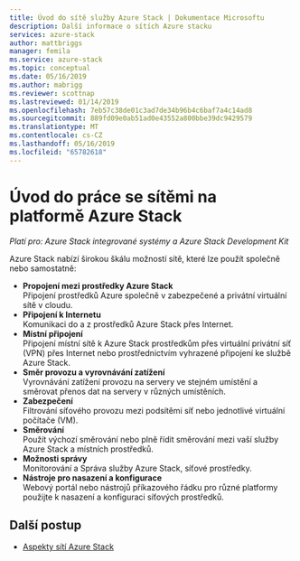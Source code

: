 ```yaml
---
title: Úvod do sítě služby Azure Stack | Dokumentace Microsoftu
description: Další informace o sítích Azure stacku
services: azure-stack
author: mattbriggs
manager: femila
ms.service: azure-stack
ms.topic: conceptual
ms.date: 05/16/2019
ms.author: mabrigg
ms.reviewer: scottnap
ms.lastreviewed: 01/14/2019
ms.openlocfilehash: 7eb57c38de01c3ad7de34b96b4c6baf7a4c14ad8
ms.sourcegitcommit: 889fd09e0ab51ad0e43552a800bbe39dc9429579
ms.translationtype: MT
ms.contentlocale: cs-CZ
ms.lasthandoff: 05/16/2019
ms.locfileid: "65782618"
---
```

# <a name="introduction-to-azure-stack-networking"></a>Úvod do práce se sítěmi na platformě Azure Stack

*Platí pro: Azure Stack integrované systémy a Azure Stack Development Kit*

Azure Stack nabízí širokou škálu možností sítě, které lze použít společně nebo samostatně:

- **Propojení mezi prostředky Azure Stack**  
    Připojení prostředků Azure společně v zabezpečené a privátní virtuální sítě v cloudu.
- **Připojení k Internetu**  
    Komunikaci do a z prostředků Azure Stack přes Internet.
- **Místní připojení**  
    Připojení místní sítě k Azure Stack prostředkům přes virtuální privátní síť (VPN) přes Internet nebo prostřednictvím vyhrazené připojení ke službě Azure Stack.
- **Směr provozu a vyrovnávání zatížení**  
    Vyrovnávání zatížení provozu na servery ve stejném umístění a směrovat přenos dat na servery v různých umístěních.
- **Zabezpečení**  
    Filtrování síťového provozu mezi podsítěmi síť nebo jednotlivé virtuální počítače (VM).
- **Směrování**  
    Použít výchozí směrování nebo plně řídit směrování mezi vaší služby Azure Stack a místních prostředků.
- **Možnosti správy**  
    Monitorování a Správa služby Azure Stack, síťové prostředky.
- **Nástroje pro nasazení a konfigurace**  
    Webový portál nebo nástrojů příkazového řádku pro různé platformy použijte k nasazení a konfiguraci síťových prostředků.


## <a name="next-steps"></a>Další postup

* [Aspekty sítí Azure Stack](azure-stack-network-differences.md)
